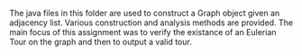 The java files in this folder are used to construct a Graph object given an adjacency list. Various construction and analysis methods are provided. The main focus of this assignment was to verify the existance of an Eulerian Tour on the graph and then to output a valid tour.
